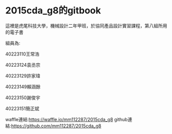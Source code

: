 2015cda_g8的gitbook
=======

這裡是虎尾科技大學，機械設計二年甲班，於協同產品設計實習課程，第八組所用的電子書

組員為:

40223110王常浩

40223124袁丞宗

40223129許家瑋

40223149賴涵餘

40223150謝俊宇

40223151簡正斌

waffle連結:https://waffle.io/mm112287/2015cda_g8
github連結:https://github.com/mm112287/2015cda_g8
